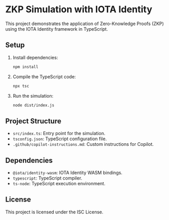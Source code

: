 # ZKP Simulation with IOTA Identity

This project demonstrates the application of Zero-Knowledge Proofs (ZKP) using the IOTA Identity framework in TypeScript.

## Setup

1. Install dependencies:

    ```bash
    npm install
    ```

2. Compile the TypeScript code:

    ```bash
    npx tsc
    ```

3. Run the simulation:
    ```bash
    node dist/index.js
    ```

## Project Structure

-   `src/index.ts`: Entry point for the simulation.
-   `tsconfig.json`: TypeScript configuration file.
-   `.github/copilot-instructions.md`: Custom instructions for Copilot.

## Dependencies

-   `@iota/identity-wasm`: IOTA Identity WASM bindings.
-   `typescript`: TypeScript compiler.
-   `ts-node`: TypeScript execution environment.

## License

This project is licensed under the ISC License.
